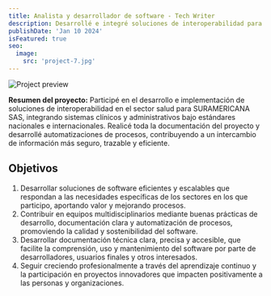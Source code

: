 ```yaml
---
title: Analista y desarrollador de software - Tech Writer
description: Desarrollé e integré soluciones de interoperabilidad para sistemas clínicos y administrativos, mejorando el intercambio seguro y eficiente de información en el entorno de salud.
publishDate: 'Jan 10 2024'
isFeatured: true
seo:
  image:
    src: 'project-7.jpg'
---
```


![Project preview](/project-7.jpeg)

**Resumen del proyecto:**
Participé en el desarrollo e implementación de soluciones de interoperabilidad en el sector salud para SURAMERICANA SAS, integrando sistemas clínicos y administrativos bajo estándares nacionales e internacionales. Realicé toda la documentación del proyecto y desarrollé automatizaciones de procesos, contribuyendo a un intercambio de información más seguro, trazable y eficiente.

## Objetivos

1. Desarrollar soluciones de software eficientes y escalables que respondan a las necesidades específicas de los sectores en los que participo, aportando valor y mejorando procesos.
2. Contribuir en equipos multidisciplinarios mediante buenas prácticas de desarrollo, documentación clara y automatización de procesos, promoviendo la calidad y sostenibilidad del software.
3. Desarrollar documentación técnica clara, precisa y accesible, que facilite la comprensión, uso y mantenimiento del software por parte de desarrolladores, usuarios finales y otros interesados.
4. Seguir creciendo profesionalmente a través del aprendizaje continuo y la participación en proyectos innovadores que impacten positivamente a las personas y organizaciones.


